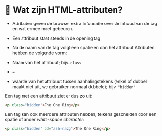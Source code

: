  # 📘 Wat zijn HTML-attributen?

 - Attributen geven de browser extra informatie over de inhoud van de tag en wat ermee moet gebeuren.
 - Een attribuut staat steeds in de opening tag
 - Na de naam van de tag volgt een spatie en dan het attribuut
 Attributen hebben de volgende vorm:

 - Naam van het attribuut; bijv. `class`
 - `=`
 - waarde van het attribuut tussen aanhalingstekens (enkel of dubbel maakt niet uit, we gebruiken normaal dubbele); bijv. `"hidden"`

Een tag met een attribuut ziet er dus zo uit:

```html
<p class="hidden">The One Ring</p>
```

Een tag kan ook meerdere attributen hebben, telkens gescheiden door een spatie of ander *white-space character*:

```html
<p class="hidden" id="ash-nazg">The One Ring</p>
```